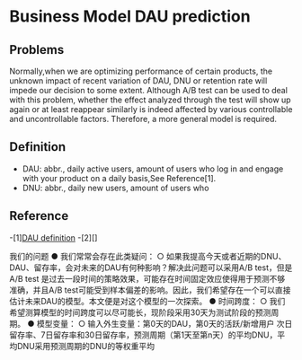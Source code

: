 # Business Model DAU prediction

## Problems
Normally,when we are optimizing performance of certain products, the unknown impact of recent variation of DAU, DNU or retention rate will impede our decision to some extent. Although A/B test can be used to deal with this problem, whether the effect analyzed through the test will show up again or at least reappear similarly is indeed affected by various controllable and uncontrollable factors. Therefore, a more general model is required.

## Definition
- DAU: abbr., daily active users, amount of users who log in and engage with your product on a daily basis,See Reference[1].
- DNU: abbr., daily new users, amount of users who

## Reference
-[1][DAU definition](https://www.profitwell.com/recur/all/daily-active-users/)
-[2][]

我们的问题
● 我们常常会存在此类疑问：
	○ 如果我提高今天或者近期的DNU、DAU、留存率，会对未来的DAU有何种影响？解决此问题可以采用A/B test，但是A/B test 是过去一段时间的策略效果，可能存在时间固定效应使得用于预测不够准确，并且A/B test可能受到样本偏差的影响。因此，我们希望存在一个可以直接估计未来DAU的模型。本文便是对这个模型的一次探索。
● 时间跨度：
	○ 我们希望测算模型的时间跨度可以尽可能长，现阶段采用30天为测试阶段的预测周期。
● 模型变量：
	○ 输入外生变量：第0天的DAU，第0天的活跃/新增用户 次日留存率、7日留存率和30日留存率，预测周期（第1天至第n天）的平均DNU，平均DNU采用预测周期的DNU的等权重平均
